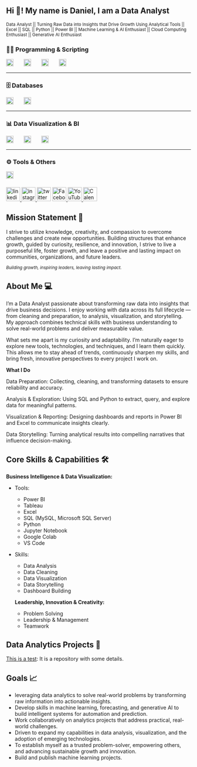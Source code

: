 <h2 align="left">Hi 👋! My name is Daniel, I am a Data Analyst</h2>

<small>Data Analyst || Turning Raw Data into Insights that Drive Growth Using Analytical Tools || Excel || SQL || Python || Power BI || Machine Learning & AI Enthusiast || Cloud Computing Enthusiast || Generative AI Enthusiast</small>



###


### 👨‍💻 Programming & Scripting

<div align="left">
  <img src="https://cdn.jsdelivr.net/gh/devicons/devicon/icons/python/python-original.svg" height="20" alt="Python logo" />
  <img width="20" />
  <img src="https://cdn.jsdelivr.net/gh/devicons/devicon/icons/vscode/vscode-original.svg" height="20" alt="VS Code logo" /> 
  <img width="20" />
  <img src="https://upload.wikimedia.org/wikipedia/commons/3/38/Jupyter_logo.svg" height="20" alt="Jupyter Notebook logo" />
  <img width="20" />
  <img src="https://colab.research.google.com/img/colab_favicon_256px.png" height="20" alt="Google Colab logo" />
</div>  

---

### 🗄️ Databases  
<div align="left">
  <img src="https://cdn.jsdelivr.net/gh/devicons/devicon/icons/microsoftsqlserver/microsoftsqlserver-plain.svg" height="20" alt="Microsoft SQL Server logo" />
  <img width="20" />
  <img src="https://cdn.jsdelivr.net/gh/devicons/devicon/icons/mysql/mysql-original.svg" height="20" alt="MySQL logo" />
</div>  

---

### 📊 Data Visualization & BI  
<div align="left">
  <img src="https://upload.wikimedia.org/wikipedia/commons/c/cf/New_Power_BI_Logo.svg" height="20" alt="Power BI logo" />
  <img width="20" />
  <img src="https://cdn.worldvectorlogo.com/logos/tableau-software.svg" height="20" alt="Tableau logo" />
  <img width="20" />
  <img src="https://upload.wikimedia.org/wikipedia/commons/7/73/Microsoft_Excel_2013-2019_logo.svg" height="20" alt="Excel logo" />
</div>  

---

### ⚙️ Tools & Others  
<div align="left">
  <img src="https://www.pngkey.com/png/detail/265-2659706_integrate-quickbooks-online-quickbooks-logo-transparent.png" height="20" alt="QuickBooks logo" />
</div>  





###

<div align="left">
  <a href="https://www.linkedin.com/in/daddyselby/" target="_blank">
    <img src="https://img.shields.io/static/v1?message=Connect&logo=linkedin&label=LinkedIn&color=d6ce93&logoColor=white&labelColor=0077B5&style=flat" height="38" alt="linkedin logo"  />
      <!-- Instagram-->
  </a>
    <a href="https://www.instagram.com/daddyselbyds/" target="_blank">
  <img src="https://img.shields.io/static/v1?message=Connect&logo=instagram&label=Instagram&color=d6ce93&logoColor=white&labelColor=fb6f92&style=flat" height="38" alt="instagram logo"  />

   </a>
  <img src="https://img.shields.io/static/v1?message=Tweet&logo=twitter&label=Twitter&color=d6ce93&logoColor=white&labelColor=1DA1F2&style=flat" height="38" alt="twitter logo"  />
  <!-- Facebook -->
   </a>
    <a href="https://web.facebook.com/daniel.addyselby" target="_blank">
<img src="https://img.shields.io/static/v1?message=Connect&logo=facebook&label=Facebook&color=d6ce93&logoColor=white&labelColor=1877F2&style=flat" height="38" alt="Facebook logo" />

<!-- YouTube -->
<img src="https://img.shields.io/static/v1?message=Subscribe&logo=youtube&label=YouTube&color=d6ce93&logoColor=white&labelColor=FF0000&style=flat" height="38" alt="YouTube logo" />

<!-- Calendly -->
<a href="https://calendly.com/daddyselby" target="_blank">
  <img src="https://img.shields.io/static/v1?message=Schedule&logo=calendly&label=Calendly&color=d6ce93&logoColor=white&labelColor=00a2ff&style=flat" height="38" alt="Calendly logo" />
</a>

 </div>

### 

## Mission Statement 🎯 

I strive to utilize knowledge, creativity, and compassion to overcome challenges and create new opportunities. 
Building structures that enhance growth, guided by curiosity, resilience, and innovation, I strive to live a purposeful life, foster growth, and leave a positive and lasting impact on communities, organizations, and future leaders.

<sub>*Building growth, inspiring leaders, leaving lasting impact.*</sub>

 
###

## About Me :computer:

I’m a Data Analyst passionate about transforming raw data into insights that drive business decisions. I enjoy working with data across its full lifecycle — from cleaning and preparation, to analysis, visualization, and storytelling. My approach combines technical skills with business understanding to solve real-world problems and deliver measurable value.

What sets me apart is my curiosity and adaptability. I’m naturally eager to explore new tools, technologies, and techniques, and I learn them quickly. This allows me to stay ahead of trends, continuously sharpen my skills, and bring fresh, innovative perspectives to every project I work on.

**What I Do**

Data Preparation: Collecting, cleaning, and transforming datasets to ensure reliability and accuracy.

Analysis & Exploration: Using SQL and Python to extract, query, and explore data for meaningful patterns.

Visualization & Reporting: Designing dashboards and reports in Power BI and Excel to communicate insights clearly.

Data Storytelling: Turning analytical results into compelling narratives that influence decision-making.


## Core Skills & Capabilities :hammer_and_wrench: 

**Business Intelligence & Data Visualization:**
- Tools:
  - Power BI
  - Tableau
  - Excel
  - SQL (MySQL, Microsoft SQL Server)
  - Python
  - Jupyter Notebook
  - Google Colab
  - VS Code
- Skills:
  - Data Analysis
  - Data Cleaning
  - Data Visualization
  - Data Storytelling
  - Dashboard Building
  


  **Leadership, Innovation & Creativity:**
  - Problem Solving
  - Leadership & Management
  - Teamwork


## Data Analytics Projects :notebook:
[This is a test](https://github.com/DanielSelby/test): It is a repository with some details.




## Goals  📈
* leveraging data analytics to solve real-world problems by transforming raw information into actionable insights.
* Develop skills in machine learning, forecasting, and generative AI to build intelligent systems for automation and prediction.
* Work collaboratively on analytics projects that address practical, real-world challenges.
* Driven to expand my capabilities in data analysis, visualization, and the adoption of emerging technologies.
* To establish myself as a trusted problem-solver, empowering others, and advancing sustainable growth and innovation.
* Build and publish machine learning projects.

